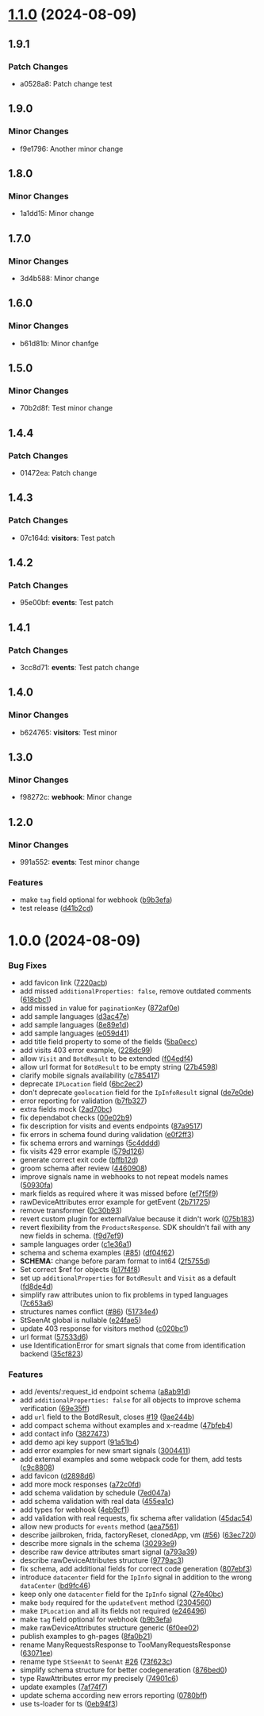 # [1.1.0](https://github.com/theunderscorer/fingerprint-pro-server-api-openapi/compare/v1.0.0...v1.1.0) (2024-08-09)

## 1.9.1

### Patch Changes

- a0528a8: Patch change test

## 1.9.0

### Minor Changes

- f9e1796: Another minor change

## 1.8.0

### Minor Changes

- 1a1dd15: Minor change

## 1.7.0

### Minor Changes

- 3d4b588: Minor change

## 1.6.0

### Minor Changes

- b61d81b: Minor chanfge

## 1.5.0

### Minor Changes

- 70b2d8f: Test minor change

## 1.4.4

### Patch Changes

- 01472ea: Patch change

## 1.4.3

### Patch Changes

- 07c164d: **visitors**: Test patch

## 1.4.2

### Patch Changes

- 95e00bf: **events**: Test patch

## 1.4.1

### Patch Changes

- 3cc8d71: **events**: Test patch change

## 1.4.0

### Minor Changes

- b624765: **visitors**: Test minor

## 1.3.0

### Minor Changes

- f98272c: **webhook**: Minor change

## 1.2.0

### Minor Changes

- 991a552: **events**: Test minor change

### Features

- make `tag` field optional for webhook ([b9b3efa](https://github.com/theunderscorer/fingerprint-pro-server-api-openapi/commit/b9b3efadd98eb86fcdba2b63cb4bef3f8276873f))
- test release ([d41b2cd](https://github.com/theunderscorer/fingerprint-pro-server-api-openapi/commit/d41b2cd4a672552745049bff18ce5598a62c3654))

# 1.0.0 (2024-08-09)

### Bug Fixes

- add favicon link ([7220acb](https://github.com/theunderscorer/fingerprint-pro-server-api-openapi/commit/7220acb581fc69f7cdf54df2672c95810544d30e))
- add missed `additionalProperties: false`, remove outdated comments ([618cbc1](https://github.com/theunderscorer/fingerprint-pro-server-api-openapi/commit/618cbc1736f1ce345e308cc6682ca85a8fd200ba))
- add missed `in` value for `paginationKey` ([872af0e](https://github.com/theunderscorer/fingerprint-pro-server-api-openapi/commit/872af0e67d8920adfde79ff8e7d3d05444e0a817))
- add sample languages ([d3ac47e](https://github.com/theunderscorer/fingerprint-pro-server-api-openapi/commit/d3ac47ef8d3ca9a479446400e9fe41b4c75ff421))
- add sample languages ([8e89e1d](https://github.com/theunderscorer/fingerprint-pro-server-api-openapi/commit/8e89e1deab86360508dc0754676b278a98cf665e))
- add sample languages ([e059d41](https://github.com/theunderscorer/fingerprint-pro-server-api-openapi/commit/e059d4168cf4188a5b1d2db283ee4c809070cc47))
- add title field property to some of the fields ([5ba0ecc](https://github.com/theunderscorer/fingerprint-pro-server-api-openapi/commit/5ba0ecc3b0a47f800bb43b3d85e79080ed1f18a2))
- add visits 403 error example, ([228dc99](https://github.com/theunderscorer/fingerprint-pro-server-api-openapi/commit/228dc995fa5fb717076502c90e1269c130c3194b))
- allow `Visit` and `BotdResult` to be extended ([f04edf4](https://github.com/theunderscorer/fingerprint-pro-server-api-openapi/commit/f04edf42f9670e0ec3a1199b1af8acbe49111ef8))
- allow url format for `BotdResult` to be empty string ([27b4598](https://github.com/theunderscorer/fingerprint-pro-server-api-openapi/commit/27b4598bff0393415d2b97f31222e3474381d328))
- clarify mobile signals availability ([c785417](https://github.com/theunderscorer/fingerprint-pro-server-api-openapi/commit/c7854171179e2daa21a95913531ac34c01c88e73))
- deprecate `IPLocation` field ([6bc2ec2](https://github.com/theunderscorer/fingerprint-pro-server-api-openapi/commit/6bc2ec29e8d26b43b5df725781b2cd54ff35b2c0))
- don't deprecate `geolocation` field for the `IpInfoResult` signal ([de7e0de](https://github.com/theunderscorer/fingerprint-pro-server-api-openapi/commit/de7e0de70fb19b5c1931eefdffb985dcbd7be54b))
- error reporting for validation ([b7fb327](https://github.com/theunderscorer/fingerprint-pro-server-api-openapi/commit/b7fb32727b4944877e3b01e2cf2c89bc44422b2e))
- extra fields mock ([2ad70bc](https://github.com/theunderscorer/fingerprint-pro-server-api-openapi/commit/2ad70bcc7790a47c789a0141cba2b09755c8363a))
- fix dependabot checks ([00e02b9](https://github.com/theunderscorer/fingerprint-pro-server-api-openapi/commit/00e02b96e65e073a6bf90afc130e303cfce4f01c))
- fix description for visits and events endpoints ([87a9517](https://github.com/theunderscorer/fingerprint-pro-server-api-openapi/commit/87a9517a50fb886c75b7a5669de474512b6df120))
- fix errors in schema found during validation ([e0f2ff3](https://github.com/theunderscorer/fingerprint-pro-server-api-openapi/commit/e0f2ff3739a6209d9d3544c969886d83e1ca60c8))
- fix schema errors and warnings ([5c4dddd](https://github.com/theunderscorer/fingerprint-pro-server-api-openapi/commit/5c4dddd7bacbe90cc561d6a64b8342560ecd252f))
- fix visits 429 error example ([579d126](https://github.com/theunderscorer/fingerprint-pro-server-api-openapi/commit/579d1266eb82401b6393216691e52c188ad47fee))
- generate correct exit code ([bffb12d](https://github.com/theunderscorer/fingerprint-pro-server-api-openapi/commit/bffb12d68a4bd05ffb69dff1619b64dd5edf096f))
- groom schema after review ([4460908](https://github.com/theunderscorer/fingerprint-pro-server-api-openapi/commit/446090857ae8aaf0c4110545f06cc5856e818eab))
- improve signals name in webhooks to not repeat models names ([50930fa](https://github.com/theunderscorer/fingerprint-pro-server-api-openapi/commit/50930fac347d16d52b3471bf6f1d6ea7d9430028))
- mark fields as required where it was missed before ([ef7f5f9](https://github.com/theunderscorer/fingerprint-pro-server-api-openapi/commit/ef7f5f9d7d53294497081e426e7b4cda0421b4af))
- rawDeviceAttributes error example for getEvent ([2b71725](https://github.com/theunderscorer/fingerprint-pro-server-api-openapi/commit/2b71725127e061a914558110406585083ab3cb85))
- remove transformer ([0c30b93](https://github.com/theunderscorer/fingerprint-pro-server-api-openapi/commit/0c30b936e061e65ae380557eb2618f3cfd4103bb))
- revert custom plugin for externalValue because it didn't work ([075b183](https://github.com/theunderscorer/fingerprint-pro-server-api-openapi/commit/075b1833119d037847d3bbc70fceed5eaae2c34e))
- revert flexibility from the `ProductsResponse`. SDK shouldn't fail with any new fields in schema. ([f9d7ef9](https://github.com/theunderscorer/fingerprint-pro-server-api-openapi/commit/f9d7ef919adc81b60d7ce630dac0de91e8c165c2))
- sample languages order ([c1e36a1](https://github.com/theunderscorer/fingerprint-pro-server-api-openapi/commit/c1e36a12889452c8ca0c584f6d651b6d60a633a8))
- schema and schema examples ([#85](https://github.com/theunderscorer/fingerprint-pro-server-api-openapi/issues/85)) ([df04f62](https://github.com/theunderscorer/fingerprint-pro-server-api-openapi/commit/df04f62fb8d42fdf5f3f51c6493727364f1d16a5))
- **SCHEMA:** change before param format to int64 ([2f5755d](https://github.com/theunderscorer/fingerprint-pro-server-api-openapi/commit/2f5755df6fad218f58c550a69c9ef3cada158116))
- Set correct $ref for objects ([b17f4f8](https://github.com/theunderscorer/fingerprint-pro-server-api-openapi/commit/b17f4f8ee2ca9689d4ac34097a948967895f9b83))
- set up `additionalProperties` for `BotdResult` and `Visit` as a default ([fd8de4d](https://github.com/theunderscorer/fingerprint-pro-server-api-openapi/commit/fd8de4d0185a7ed63fa5bdc9b7c52e48a78bfc26))
- simplify raw attributes union to fix problems in typed languages ([7c653a6](https://github.com/theunderscorer/fingerprint-pro-server-api-openapi/commit/7c653a636a49923f8d19b42d3ce75abf7b9f235b))
- structures names conflict ([#86](https://github.com/theunderscorer/fingerprint-pro-server-api-openapi/issues/86)) ([51734e4](https://github.com/theunderscorer/fingerprint-pro-server-api-openapi/commit/51734e4d4b056aae5cd3c1733498e8b7f7584f88))
- StSeenAt global is nullable ([e24fae5](https://github.com/theunderscorer/fingerprint-pro-server-api-openapi/commit/e24fae532a13063b8056ff9b865180103c9fed2a))
- update 403 response for visitors method ([c020bc1](https://github.com/theunderscorer/fingerprint-pro-server-api-openapi/commit/c020bc1c5c84299af032c3f591837e64c175dd27))
- url format ([57533d6](https://github.com/theunderscorer/fingerprint-pro-server-api-openapi/commit/57533d6cf7e470e9ca4a6dfadb42ae7c6524af74))
- use IdentificationError for smart signals that come from identification backend ([35cf823](https://github.com/theunderscorer/fingerprint-pro-server-api-openapi/commit/35cf8231c4a0349dbd7d9aa0bcfb708042d443de))

### Features

- add /events/:request_id endpoint schema ([a8ab91d](https://github.com/theunderscorer/fingerprint-pro-server-api-openapi/commit/a8ab91d4e79effbdb9cc17d50308a1a00d351fc5))
- add `additionalProperties: false` for all objects to improve schema verification ([69e35ff](https://github.com/theunderscorer/fingerprint-pro-server-api-openapi/commit/69e35ff3a248f3281f7eb2194217b2dcb911eb28))
- add `url` field to the BotdResult, closes [#19](https://github.com/theunderscorer/fingerprint-pro-server-api-openapi/issues/19) ([9ae244b](https://github.com/theunderscorer/fingerprint-pro-server-api-openapi/commit/9ae244b71be9ea03e4fba922541b46cbbddf7b53))
- add compact schema without examples and x-readme ([47bfeb4](https://github.com/theunderscorer/fingerprint-pro-server-api-openapi/commit/47bfeb43897c90db918bd670ce8611f5c8e03b21))
- add contact info ([3827473](https://github.com/theunderscorer/fingerprint-pro-server-api-openapi/commit/382747309ab3f23d75896f8b87dbfb0575ea1883))
- add demo api key support ([91a51b4](https://github.com/theunderscorer/fingerprint-pro-server-api-openapi/commit/91a51b4ef45711a8f701a60aeff0b5d4735b216d))
- add error examples for new smart signals ([3004411](https://github.com/theunderscorer/fingerprint-pro-server-api-openapi/commit/3004411976fcf1e09b24ffb3a4f19eb6b9c06423))
- add external examples and some webpack code for them, add tests ([c9c8808](https://github.com/theunderscorer/fingerprint-pro-server-api-openapi/commit/c9c8808505fc1f8811c996e5b0fee9fc15ba466b))
- add favicon ([d2898d6](https://github.com/theunderscorer/fingerprint-pro-server-api-openapi/commit/d2898d6c3dfe6657c247bc5bc83b30ad27833c3e))
- add more mock responses ([a72c0fd](https://github.com/theunderscorer/fingerprint-pro-server-api-openapi/commit/a72c0fd6752b5fb0f8f98346c6eb8da7ab8dbeb6))
- add schema validation by schedule ([7ed047a](https://github.com/theunderscorer/fingerprint-pro-server-api-openapi/commit/7ed047a21b9cd1a61e7834d4775c1709a15389fa))
- add schema validation with real data ([455ea1c](https://github.com/theunderscorer/fingerprint-pro-server-api-openapi/commit/455ea1cbf7e29444aea63867bbe495d33d5674d7))
- add types for webhook ([4eb9cf1](https://github.com/theunderscorer/fingerprint-pro-server-api-openapi/commit/4eb9cf1ac5e8c1f969b1f65d3521314109549d4a))
- add validation with real requests, fix schema after validation ([45dac54](https://github.com/theunderscorer/fingerprint-pro-server-api-openapi/commit/45dac54de9f4b4406391bb1456557eca35249b90))
- allow new products for `events` method ([aea7561](https://github.com/theunderscorer/fingerprint-pro-server-api-openapi/commit/aea756184582604d133d324c0840de1d564ed5b6))
- describe jailbroken, frida, factoryReset, clonedApp, vm ([#56](https://github.com/theunderscorer/fingerprint-pro-server-api-openapi/issues/56)) ([63ec720](https://github.com/theunderscorer/fingerprint-pro-server-api-openapi/commit/63ec720f4604e7eb2592aed80ecf6850f2ebc99a))
- describe more signals in the schema ([30293e9](https://github.com/theunderscorer/fingerprint-pro-server-api-openapi/commit/30293e94eaefc95ac645a8d6a5d72860db5b4462))
- describe raw device attributes smart signal ([a793a39](https://github.com/theunderscorer/fingerprint-pro-server-api-openapi/commit/a793a39de16a1af94518bba6abaabccbe5b9a151))
- describe rawDeviceAttributes structure ([9779ac3](https://github.com/theunderscorer/fingerprint-pro-server-api-openapi/commit/9779ac3e52c50e609662d650f2d194c35489e854))
- fix schema, add additional fields for correct code generation ([807ebf3](https://github.com/theunderscorer/fingerprint-pro-server-api-openapi/commit/807ebf305061b5cc82cb7708f382ea93745ed27c))
- introduce `datacenter` field for the `IpInfo` signal in addition to the wrong `dataCenter` ([bd9fc46](https://github.com/theunderscorer/fingerprint-pro-server-api-openapi/commit/bd9fc46a61c990d853617db4d49c56a671bb7dce))
- keep only one `datacenter` field for the `IpInfo` signal ([27e40bc](https://github.com/theunderscorer/fingerprint-pro-server-api-openapi/commit/27e40bc9c3ee120dc46079821d11db338cf53547))
- make `body` required for the `updateEvent` method ([2304560](https://github.com/theunderscorer/fingerprint-pro-server-api-openapi/commit/230456076dd2b99106b4b1730dd4b2db891ff047))
- make `IPLocation` and all its fields not required ([e246496](https://github.com/theunderscorer/fingerprint-pro-server-api-openapi/commit/e24649662f7a527c8a1e318910891be1ad43f051))
- make `tag` field optional for webhook ([b9b3efa](https://github.com/theunderscorer/fingerprint-pro-server-api-openapi/commit/b9b3efadd98eb86fcdba2b63cb4bef3f8276873f))
- make rawDeviceAttributes structure generic ([6f0ee02](https://github.com/theunderscorer/fingerprint-pro-server-api-openapi/commit/6f0ee02b88236e0f5baacdb2bf69639d8a264d84))
- publish examples to gh-pages ([8fa0b21](https://github.com/theunderscorer/fingerprint-pro-server-api-openapi/commit/8fa0b218419efce7e89b0ffff3f85b7a8cc93d81))
- rename ManyRequestsResponse to TooManyRequestsResponse ([63071ee](https://github.com/theunderscorer/fingerprint-pro-server-api-openapi/commit/63071eeb789e6ac58db48a2263331448cd33a144))
- rename type `StSeenAt` to `SeenAt` [#26](https://github.com/theunderscorer/fingerprint-pro-server-api-openapi/issues/26) ([73f623c](https://github.com/theunderscorer/fingerprint-pro-server-api-openapi/commit/73f623c1a6e3ec1d90db55c125c376689004188e))
- simplify schema structure for better codegeneration ([876bed0](https://github.com/theunderscorer/fingerprint-pro-server-api-openapi/commit/876bed02230a86ea3724a810f0ac7644f541a240))
- type RawAttributes error my precisely ([74901c6](https://github.com/theunderscorer/fingerprint-pro-server-api-openapi/commit/74901c6b667e00293d241cfb562734c7d2659f19))
- update examples ([7af74f7](https://github.com/theunderscorer/fingerprint-pro-server-api-openapi/commit/7af74f7a38f2df19bedbf7eca4d430947d705761))
- update schema according new errors reporting ([0780bff](https://github.com/theunderscorer/fingerprint-pro-server-api-openapi/commit/0780bffde2638c35ffc1e87982570521efa72ad7))
- use ts-loader for ts ([0eb94f3](https://github.com/theunderscorer/fingerprint-pro-server-api-openapi/commit/0eb94f312e66119a4c20ce33e84907fd3c593002))
